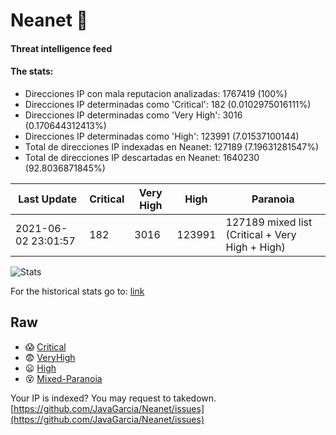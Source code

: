 # Neanet :hocho:
#### Threat intelligence feed
#### The stats:

- Direcciones IP con mala reputacion analizadas: 1767419 (100%)
- Direcciones IP determinadas como 'Critical':  182 (0.0102975016111%)
- Direcciones IP determinadas como 'Very High':  3016 (0.170644312413%)
- Direcciones IP determinadas como 'High':  123991 (7.01537100144)
- Total de direcciones IP indexadas en Neanet:  127189 (7.19631281547%)
- Total de direcciones IP descartadas en Neanet:  1640230 (92.8036871845%)

| Last Update | Critical | Very High | High | Paranoia |
| --- | --- | --- | --- | --- |
| 2021-06-02 23:01:57 | 182 | 3016 | 123991 | 127189 mixed list (Critical + Very High + High)|

![Stats](https://docs.google.com/spreadsheets/d/e/2PACX-1vSnaNMIXVabIpDJjufMlzH7poXnshF3mgd8Is1g9ytUEzVsP5my4Trn8f-xkoLLQ38xpL3HtmUexLo6/pubchart?oid=501124687&format=image)

For the historical stats go to: [link](/stats.csv)
## Raw
- :scream: [Critical](https://raw.githubusercontent.com/JavaGarcia/Neanet/master/blacklists/neanet_critical.txt)
- :fearful: [VeryHigh](https://raw.githubusercontent.com/JavaGarcia/Neanet/master/blacklists/neanet_veryHigh.txtt)
- :frowning: [High](https://raw.githubusercontent.com/JavaGarcia/Neanet/master/blacklists/neanet_high.txt)
- :dizzy_face: [Mixed-Paranoia](https://raw.githubusercontent.com/JavaGarcia/Neanet/master/blacklists/neanet_all.txt)


Your IP is indexed? You may request to takedown. [https://github.com/JavaGarcia/Neanet/issues](https://github.com/JavaGarcia/Neanet/issues)









































































































































































































































































































































































































































































































































































































































































































































































































































































































































































































































































































































































































































































































































































































































































































































































































































































































































































































































































































































































































































































































































































































































































































































































































































































































































































































































































































































































































































































































































































































































































































































































































































































































































































































































































































































































































































































































































































































































































































































































































































































































































































































































































































































































































































































































































































































































































































































































































































































































































































































































































































































































































































































































































































































































































































































































































































































































































































































































































































































































































































































































































































































































































































































































































































































































































































































































































































































































































































































































































































